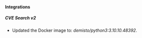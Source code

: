 #### Integrations
##### CVE Search v2
- Updated the Docker image to: *demisto/python3:3.10.10.48392*.
